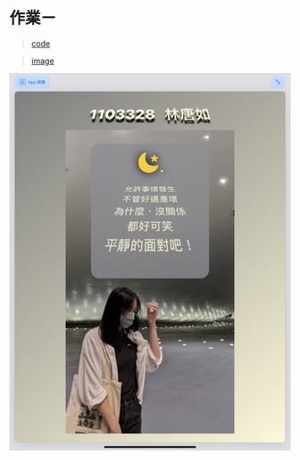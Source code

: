 # 作業ㄧ

 
> [code](https://github.com/TamTang222/1103328_yzu_swiftui_1121_/blob/main/Hw%231/me.swift)

> [image](https://github.com/TamTang222/1103328_yzu_swiftui_1121_/blob/main/Hw%231/selfpic.jpeg)

![image](https://github.com/TamTang222/1103328_yzu_swiftui_1121_/blob/main/Hw%231/selfpic.jpeg)
